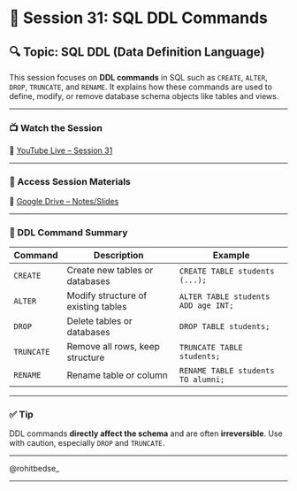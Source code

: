 # 📘 Session 31: SQL DDL Commands

## 🔍 Topic: SQL DDL (Data Definition Language)

This session focuses on **DDL commands** in SQL such as `CREATE`, `ALTER`, `DROP`, `TRUNCATE`, and `RENAME`. It explains how these commands are used to define, modify, or remove database schema objects like tables and views.

---

### 📺 Watch the Session

🔗 [YouTube Live – Session 31](https://www.youtube.com/live/ny1mh6VUpnQ?si=CBugD1RHbZrTB2_4)

---

### 📂 Access Session Materials

📄 [Google Drive – Notes/Slides](https://drive.google.com/file/d/146GPq4K7135qOVwggYZ4zjbWhX8J0p8W/view)

---

### 🧠 DDL Command Summary

| Command    | Description                         | Example                             |
| ---------- | ----------------------------------- | ----------------------------------- |
| `CREATE`   | Create new tables or databases      | `CREATE TABLE students (...);`      |
| `ALTER`    | Modify structure of existing tables | `ALTER TABLE students ADD age INT;` |
| `DROP`     | Delete tables or databases          | `DROP TABLE students;`              |
| `TRUNCATE` | Remove all rows, keep structure     | `TRUNCATE TABLE students;`          |
| `RENAME`   | Rename table or column              | `RENAME TABLE students TO alumni;`  |

---

### ✅ Tip

DDL commands **directly affect the schema** and are often **irreversible**. Use with caution, especially `DROP` and `TRUNCATE`.

---

@rohitbedse_

---

